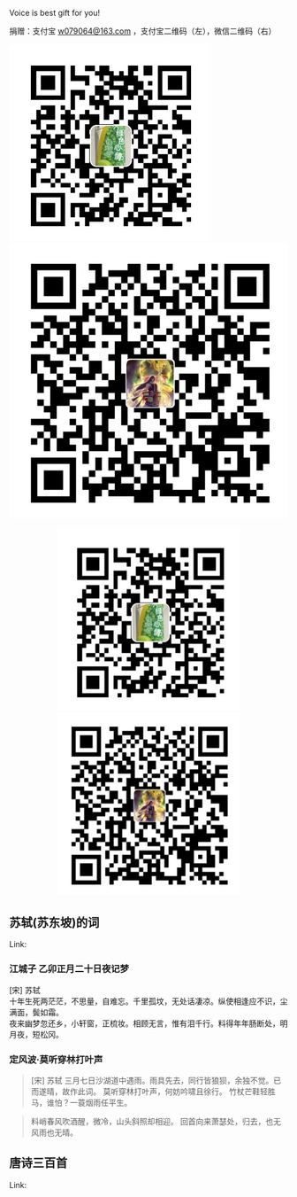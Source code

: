 Voice is best gift for you!

捐赠：支付宝 w079064@163.com ，支付宝二维码（左），微信二维码（右）

![ali](./pics/alipay_w.jpg)  ![weixin](./pics/weixinpay_w.jpg)

<div align="center">
<img src="https://github.com/wyscjm/my_voice/blob/master/pics/alipay_w.jpg" alt="" height="330" width="330" />
<img src="https://github.com/wyscjm/my_voice/blob/master/pics/weixinpay_w.jpg" alt="" height="330" width="330" /><br>
</div>



## 苏轼(苏东坡)的词

Link:

### 江城子 乙卯正月二十日夜记梦
[宋] 苏轼   
十年生死两茫茫，不思量，自难忘。千里孤坟，无处话凄凉。纵使相逢应不识，尘满面，鬓如霜。   
夜来幽梦忽还乡，小轩窗，正梳妆。相顾无言，惟有泪千行。料得年年肠断处，明月夜，短松冈。   

### 定风波·莫听穿林打叶声
> [宋] 苏轼
三月七日沙湖道中遇雨。雨具先去，同行皆狼狈，余独不觉。已而遂晴，故作此词。
莫听穿林打叶声，何妨吟啸且徐行。 
竹杖芒鞋轻胜马，谁怕？一蓑烟雨任平生。 

> 料峭春风吹酒醒，微冷，山头斜照却相迎。 
回首向来萧瑟处，归去，也无风雨也无晴。



## 唐诗三百首

Link:




